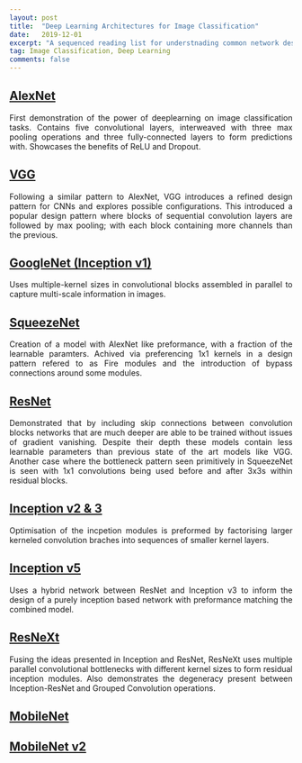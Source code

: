 ```yaml
---
layout: post
title:  "Deep Learning Architectures for Image Classification"
date:   2019-12-01
excerpt: "A sequenced reading list for understnading common network design features for computer vison tasks"
tag: Image Classification, Deep Learning
comments: false
---
```




[AlexNet](https://papers.nips.cc/paper/4824-imagenet-classification-with-deep-convolutional-neural-networks.pdf)
------------
<p style='text-align: justify;'>
First demonstration of the power of deeplearning on image classification tasks. Contains five convolutional layers, interweaved with three max pooling operations and three fully-connected layers to form predictions with. Showcases the benefits of ReLU and Dropout.
</p>

[VGG](https://arxiv.org/abs/1409.1556)
--------
<p style='text-align: justify;'>
Following a similar pattern to AlexNet, VGG introduces a refined design pattern for CNNs and explores possible configurations. This introduced a popular design pattern where blocks of sequential convolution layers are followed by max pooling; with each block containing more channels than the previous.
</p>

[GoogleNet (Inception v1)](https://ai.google/research/pubs/pub43022)
--------------------------
<p style='text-align: justify;'>
Uses multiple-kernel sizes in convolutional blocks assembled in parallel to capture multi-scale information in images.
</p>

[SqueezeNet](https://arxiv.org/abs/1602.07360)
---------------
<p style='text-align: justify;'>
Creation of a model with AlexNet like preformance, with a fraction of the learnable paramters. Achived via preferencing 1x1 kernels in a design pattern refered to as Fire modules and the introduction of bypass connections around some modules.
</p>

[ResNet](https://arxiv.org/abs/1512.03385)
---------------
<p style='text-align: justify;'>
Demonstrated that by including skip connections between convolution blocks networks that are much deeper are able to be trained without issues of gradient vanishing. Despite their depth these models contain less learnable parameters than previous state of the art models like VGG. Another case where the bottleneck pattern seen primitively in SqueezeNet is seen with 1x1 convolutions being used before and after 3x3s within residual blocks.
</p>

[Inception v2 & 3](https://arxiv.org/abs/1512.00567)
--------------------------
<p style='text-align: justify;'>
Optimisation of the incpetion modules is preformed by factorising larger kerneled convolution braches into sequences of smaller kernel layers.
</p>

[Inception v5](https://arxiv.org/abs/1602.07261)
--------------------------
<p style='text-align: justify;'>
Uses a hybrid network between ResNet and Inception v3 to inform the design of a purely inception based network with preformance matching the combined model.
</p>

[ResNeXt](https://arxiv.org/abs/1611.05431)
---------------
<p style='text-align: justify;'>
Fusing the ideas presented in Inception and ResNet, ResNeXt uses multiple parallel convolutional bottlenecks with different kernel sizes to form residual inception modules. Also demonstrates the degeneracy present between Inception-ResNet and Grouped Convolution operations.
</p>

[MobileNet](https://arxiv.org/abs/1704.04861)
---------------
<p style='text-align: justify;'>

</p>

[MobileNet v2](https://arxiv.org/abs/1801.04381)
---------------
<p style='text-align: justify;'>

</p>